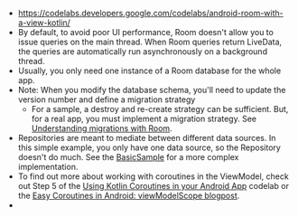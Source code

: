 - https://codelabs.developers.google.com/codelabs/android-room-with-a-view-kotlin/
- By default, to avoid poor UI performance, Room doesn't allow you to issue queries on the main thread. When Room queries return LiveData, the queries are automatically run asynchronously on a background thread.
- Usually, you only need one instance of a Room database for the whole app.
- Note: When you modify the database schema, you'll need to update the version number and define a migration strategy
    - For a sample, a destroy and re-create strategy can be sufficient. But, for a real app, you must implement a migration strategy. See [Understanding migrations with Room](https://medium.com/google-developers/understanding-migrations-with-room-f01e04b07929).
- Repositories are meant to mediate between different data sources. In this simple example, you only have one data source, so the Repository doesn't do much. See the [BasicSample](https://github.com/googlesamples/android-architecture-components/tree/master/BasicSample) for a more complex implementation.
- To find out more about working with coroutines in the ViewModel, check out Step 5 of the [Using Kotlin Coroutines in your Android App](https://codelabs.developers.google.com/codelabs/kotlin-coroutines/index.html?index=..%2F..index#4) codelab or the [Easy Coroutines in Android: viewModelScope blogpost](https://medium.com/androiddevelopers/easy-coroutines-in-android-viewmodelscope-25bffb605471).
-